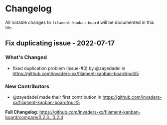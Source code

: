 # Changelog

All notable changes to `filament-kanban-board` will be documented in this file.

## Fix duplicating issue - 2022-07-17

### What's Changed

- fixed duplication problem (issue-#3) by @zayedadel in https://github.com/invaders-xx/filament-kanban-board/pull/5

### New Contributors

- @zayedadel made their first contribution in https://github.com/invaders-xx/filament-kanban-board/pull/5

**Full Changelog**: https://github.com/invaders-xx/filament-kanban-board/compare/0.2.3...0.2.4
